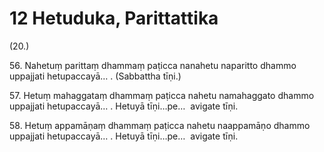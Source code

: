 

# 12 Hetuduka, Parittattika


(20.)

56\. Nahetuṃ parittaṃ dhammaṃ paṭicca nanahetu naparitto dhammo uppajjati hetupaccayā… . (Sabbattha tīṇi.)

57\. Hetuṃ mahaggataṃ dhammaṃ paṭicca nahetu namahaggato dhammo uppajjati hetupaccayā… . Hetuyā tīṇi…pe…  avigate tīṇi.

58\. Hetuṃ appamāṇaṃ dhammaṃ paṭicca nahetu naappamāṇo dhammo uppajjati hetupaccayā… . Hetuyā tīṇi…pe…  avigate tīṇi.



